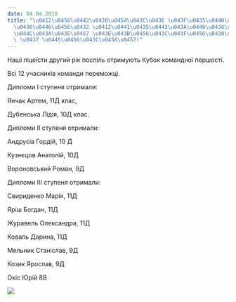 ```yaml
---
date: 04.04.2018
title: "\u0412\u0456\u0442\u0430\u0454\u043C\u043E \u043F\u0435\u0440\u0435\u043C\u043E\
  \u0436\u0446\u0456\u0432 \u0412\u0441\u0435\u0443\u043A\u0440\u0430\u0457\u043D\u0441\
  \u044C\u043A\u043E\u0457 \u043E\u043B\u0456\u043C\u043F\u0456\u0430\u0434\u0438\
  \ \u0437 \u0445\u0456\u043C\u0456\u0457!"
---
```

Наші ліцеїсти другий рік поспіль отримують Кубок командної першості.

Всі 12 учасників команди переможці.

Дипломи І ступеня отримали:

Янчак Артем, 11Д клас,

Дубенська Лідія, 10Д клас.

Дипломи ІІ
ступеня
отримали:

Андрусів Гордій, 10 Д

Кузнєцов Анатолій, 10Д

Вороновський Роман, 9Д

Дипломи ІІІ
ступеня
отримали:

Свириденко Марія, 11Д

Яріш Богдан,
11Д

Журавель Олександра, 11Д

Коваль Дарина, 11Д

Мельник Станіслав, 9Д

Козик Ярослав, 9Д

Окіс Юрій 8В

![](/files/вітаємо-переможців-в-chim.jpg)